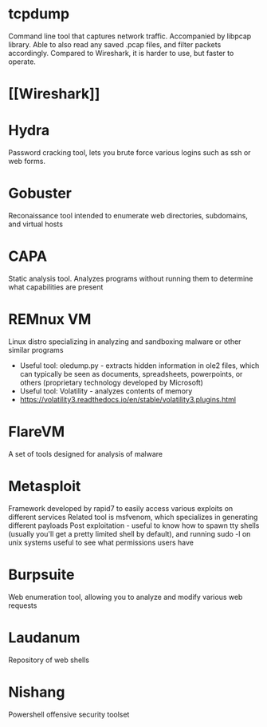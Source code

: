 # tcpdump
Command line tool that captures network traffic. Accompanied by libpcap library. Able to also read any saved .pcap files, and filter packets accordingly. Compared to Wireshark, it is harder to use, but faster to operate.
# [[Wireshark]] 
# Hydra
Password cracking tool, lets you brute force various logins such as ssh or web forms.
# Gobuster
Reconaissance tool intended to enumerate web directories, subdomains, and virtual hosts
# CAPA
Static analysis tool. Analyzes programs without running them to determine what capabilities are present
# REMnux VM
Linux distro specializing in analyzing and sandboxing malware or other similar programs
- Useful tool: oledump.py - extracts hidden information in ole2 files, which can typically be seen as documents, spreadsheets, powerpoints, or others (proprietary technology developed by Microsoft)
- Useful tool: Volatility - analyzes contents of memory 
- https://volatility3.readthedocs.io/en/stable/volatility3.plugins.html
# FlareVM
A set of tools designed for analysis of malware
# Metasploit
Framework developed by rapid7 to easily access various exploits on different services
Related tool is msfvenom, which specializes in generating different payloads
Post exploitation - useful to know how to spawn tty shells (usually you'll get a pretty limited shell by default), and running sudo -l on unix systems useful to see what permissions users have
# Burpsuite
Web enumeration tool, allowing you to analyze and modify various web requests
# Laudanum
Repository of web shells
# Nishang
Powershell offensive security toolset

